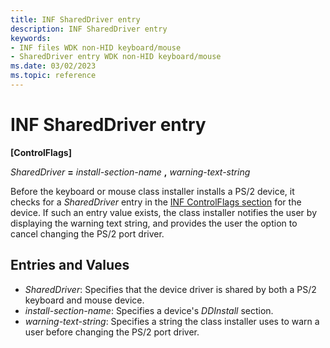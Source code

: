 ```yaml
---
title: INF SharedDriver entry
description: INF SharedDriver entry
keywords:
- INF files WDK non-HID keyboard/mouse
- SharedDriver entry WDK non-HID keyboard/mouse
ms.date: 03/02/2023
ms.topic: reference
---
```


# INF SharedDriver entry

**\[ControlFlags\]**

*SharedDriver* **=** *install-section-name* **,** *warning-text-string*

Before the keyboard or mouse class installer installs a PS/2 device, it checks for a *SharedDriver* entry in the [INF ControlFlags section](../install/inf-controlflags-section.md) for the device. If such an entry value exists, the class installer notifies the user by displaying the warning text string, and provides the user the option to cancel changing the PS/2 port driver.

## Entries and Values

- *SharedDriver*: Specifies that the device driver is shared by both a PS/2 keyboard and mouse device.
- *install-section-name*: Specifies a device's *DDInstall* section.
- *warning-text-string*: Specifies a string the class installer uses to warn a user before changing the PS/2 port driver.
